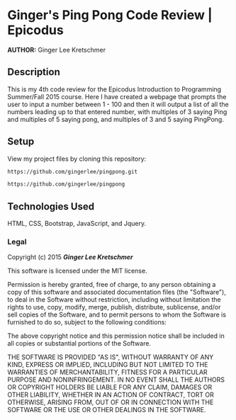 # Ginger's Ping Pong Code Review | Epicodus

**AUTHOR:** Ginger Lee Kretschmer

## Description

This is my 4th code review for the Epicodus Introduction to Programming Summer/Fall 2015 course. Here I have created a webpage that prompts the user to input a number between 1 - 100 and then it will output a list of all the numbers leading up to that entered number, with multiples of 3 saying Ping and multiples of 5 saying pong, and multiples of 3 and 5 saying PingPong.

## Setup
View my project files by cloning this repository:
```sh
https://github.com/gingerlee/pingpong.git
```

```sh
https://github.com/gingerlee/pingpong
```

## Technologies Used

HTML, CSS, Bootstrap, JavaScript, and Jquery.

### Legal


Copyright (c) 2015 **_Ginger Lee Kretschmer_**

This software is licensed under the MIT license.

Permission is hereby granted, free of charge, to any person obtaining a copy
of this software and associated documentation files (the "Software"), to deal
in the Software without restriction, including without limitation the rights
to use, copy, modify, merge, publish, distribute, sublicense, and/or sell
copies of the Software, and to permit persons to whom the Software is
furnished to do so, subject to the following conditions:

The above copyright notice and this permission notice shall be included in
all copies or substantial portions of the Software.

THE SOFTWARE IS PROVIDED "AS IS", WITHOUT WARRANTY OF ANY KIND, EXPRESS OR
IMPLIED, INCLUDING BUT NOT LIMITED TO THE WARRANTIES OF MERCHANTABILITY,
FITNESS FOR A PARTICULAR PURPOSE AND NONINFRINGEMENT. IN NO EVENT SHALL THE
AUTHORS OR COPYRIGHT HOLDERS BE LIABLE FOR ANY CLAIM, DAMAGES OR OTHER
LIABILITY, WHETHER IN AN ACTION OF CONTRACT, TORT OR OTHERWISE, ARISING FROM,
OUT OF OR IN CONNECTION WITH THE SOFTWARE OR THE USE OR OTHER DEALINGS IN
THE SOFTWARE.
